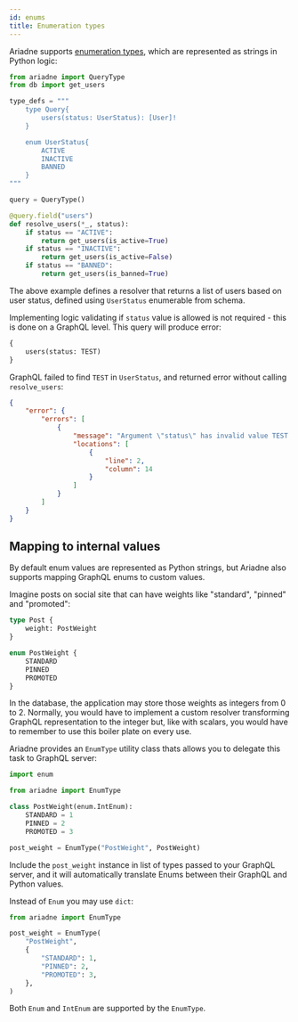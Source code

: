 ```yaml
---
id: enums
title: Enumeration types
---
```



Ariadne supports [enumeration types](https://graphql.org/learn/schema/#enumeration-types), which are represented as strings in Python logic:

```python
from ariadne import QueryType
from db import get_users

type_defs = """
    type Query{
        users(status: UserStatus): [User]!
    }

    enum UserStatus{
        ACTIVE
        INACTIVE
        BANNED
    }
"""

query = QueryType()

@query.field("users")
def resolve_users(*_, status):
    if status == "ACTIVE":
        return get_users(is_active=True)
    if status == "INACTIVE":
        return get_users(is_active=False)
    if status == "BANNED":
        return get_users(is_banned=True)
```

The above example defines a resolver that returns a list of users based on user status, defined using `UserStatus` enumerable from schema.

Implementing logic validating if `status` value is allowed is not required - this is done on a GraphQL level. This query will produce error:

```graphql
{
    users(status: TEST)
}
```

GraphQL failed to find `TEST` in `UserStatus`, and returned error without calling `resolve_users`:

```json
{
    "error": {
        "errors": [
            {
                "message": "Argument \"status\" has invalid value TEST.\nExpected type \"UserStatus\", found TEST.",
                "locations": [
                    {
                        "line": 2,
                        "column": 14
                    }
                ]
            }
        ]
    }
}
```


## Mapping to internal values

By default enum values are represented as Python strings, but Ariadne also supports mapping GraphQL enums to custom values.

Imagine posts on social site that can have weights like "standard", "pinned" and "promoted":

```graphql
type Post {
    weight: PostWeight
}

enum PostWeight {
    STANDARD
    PINNED
    PROMOTED
}
```

In the database, the application may store those weights as integers from 0 to 2. Normally, you would have to implement a custom resolver transforming GraphQL representation to the integer but, like with scalars, you would have to remember to use this boiler plate on every use.

Ariadne provides an `EnumType` utility class thats allows you to delegate this task to GraphQL server:

```python
import enum

from ariadne import EnumType

class PostWeight(enum.IntEnum):
    STANDARD = 1
    PINNED = 2
    PROMOTED = 3

post_weight = EnumType("PostWeight", PostWeight)
```

Include the `post_weight` instance in list of types passed to your GraphQL server, and it will automatically translate Enums between their GraphQL and Python values.

Instead of `Enum` you may use `dict`:

```python
from ariadne import EnumType

post_weight = EnumType(
    "PostWeight",
    {
        "STANDARD": 1,
        "PINNED": 2,
        "PROMOTED": 3,
    },
)
```

Both `Enum` and `IntEnum` are supported by the `EnumType`.
